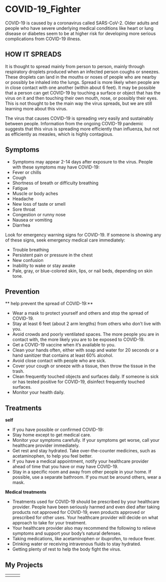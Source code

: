 # COVID-19_Fighter

COVID-19 is caused by a coronavirus called SARS-CoV-2. Older adults and people who have severe underlying medical conditions like heart or lung disease or diabetes seem to be at higher risk for developing more serious complications from COVID-19 illness.

## HOW IT SPREADS

It is thought to spread mainly from person to person, mainly through respiratory droplets produced when an infected person coughs or sneezes. These droplets can land in the mouths or noses of people who are nearby or possibly be inhaled into the lungs. Spread is more likely when people are in close contact with one another (within about 6 feet). It may be possible that a person can get COVID-19 by touching a surface or object that has the virus on it and then touching their own mouth, nose, or possibly their eyes. This is not thought to be the main way the virus spreads, but we are still learning more about this virus.

The virus that causes COVID-19 is spreading very easily and sustainably between people. Information from the ongoing COVID-19 pandemic suggests that this virus is spreading more efficiently than influenza, but not as efficiently as measles, which is highly contagious.

## Symptoms

- Symptoms may appear 2-14 days after exposure to the virus. People with these symptoms may have COVID-19:
- Fever or chills
- Cough
- Shortness of breath or difficulty breathing
- Fatigue
- Muscle or body aches
- Headache
- New loss of taste or smell
- Sore throat
- Congestion or runny nose
- Nausea or vomiting
- Diarrhea

Look for emergency warning signs for COVID-19. If someone is showing any of these signs, seek emergency medical care immediately:
- Trouble breathing
- Persistent pain or pressure in the chest
- New confusion
- Inability to wake or stay awake
- Pale, gray, or blue-colored skin, lips, or nail beds, depending on skin tone.

## Prevention

** help prevent the spread of COVID-19:** 
- Wear a mask to protect yourself and others and stop the spread of COVID-19.
- Stay at least 6 feet (about 2 arm lengths) from others who don’t live with you.
- Avoid crowds and poorly ventilated spaces. The more people you are in contact with, the more likely you are to be exposed to COVID-19.
- Get a COVID-19 vaccine when it’s available to you.
- Clean your hands often, either with soap and water for 20 seconds or a hand sanitizer that contains at least 60% alcohol.
- Avoid close contact with people who are sick.
- Cover your cough or sneeze with a tissue, then throw the tissue in the trash.
- Clean frequently touched objects and surfaces daily. If someone is sick or has tested positive for COVID-19, disinfect frequently touched surfaces.
- Monitor your health daily.

## Treatments

 **self**

- If you have possible or confirmed COVID-19:
- Stay home except to get medical care.
- Monitor your symptoms carefully. If your symptoms get worse, call your healthcare provider immediately.
- Get rest and stay hydrated. Take over-the-counter medicines, such as acetaminophen, to help you feel better.
- If you have a medical appointment, notify your healthcare provider ahead of time that you have or may have COVID-19.
- Stay in a specific room and away from other people in your home. If possible, use a separate bathroom. If you must be around others, wear a mask.

**Medical treatments**
- Treatments used for COVID-19 should be prescribed by your healthcare provider. People have been seriously harmed and even died after taking products not approved for COVID-19, even products approved or prescribed for other uses. Your healthcare provider will decide on what approach to take for your treatment.
- Your healthcare provider also may recommend the following to relieve symptoms and support your body’s natural defenses.
- Taking medications, like acetaminophen or ibuprofen, to reduce fever.
- Drinking water or receiving intravenous fluids to stay hydrated.
- Getting plenty of rest to help the body fight the virus.



## My Projects
<table>
<tr>
<td> </td>
<td> </td>
<td> </td>
</tr>
</table>
